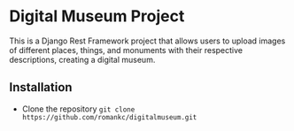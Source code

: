 # Digital Museum Project
This is a Django Rest Framework project that allows users to upload images of different places, things, and monuments with their respective descriptions, creating a digital museum.

## Installation
- Clone the repository
```git clone https://github.com/romankc/digitalmuseum.git```
